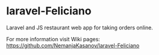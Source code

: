 # laravel-Feliciano
Laravel and JS restaurant web app for taking orders online.

For more information visit Wiki pages:
https://github.com/NemanjaKasanov/laravel-Feliciano
